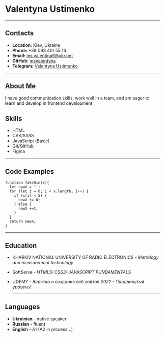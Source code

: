 # Valentyna Ustimenko

---

## Contacts

- **Location:** Kiev, Ukraine
- **Phone:** +38 093 401 55 14
- **Email:** [ms.valentina9@ukr.net](ms.valentina9@ukr.net)
- **GitHub:** [msValentyna](https://github.com/msValentyna)
- **Telegram:** [Valentyna Ustimenko](https://t.me/msValentyna_9)

---

## About Me

I have good communication skills, work well in a team, and am eager to learn and develop in frontend development

## Skills

- HTML
- CSS/SASS
- JavaScript (Basic)
- Git/GitHub
- Figma

---

## Code Examples

```
function fakeBin(x){
  let newX = '';
  for (let i = 0; i < x.length; i++) {
    if (x[i] < 5) {
      newX += 0;
    } else {
      newX +=1;
    }
  }
  return newX;
}
```

---

## Education

- KHARKIV NATIONAL UNIVERSITY OF RADIO ELECTRONICS
  _- Metrology and measurement technology_
- SoftServe
  _- HTML5/ CSS3/ JAVASCRIPT FUNDAMENTALS_
- UDEMY
  _- Верстка и создание веб сайтов 2022 - Продвинутый уровень!_

  ***

## Languages

- **Ukrainian** - native speaker
- **Russian** - fluent
- **English** - A1 (A2 in process…)
